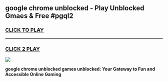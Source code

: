 
## google chrome unblocked - Play Unblocked Gmaes & Free #pgql2
<h3>
<a href="https://news.freeplayer.one?title=google_chrome_unblocked&ref=24F">CLICK TO PLAY</a></h3>
<hr>

<h3>
<a href="https://news.freeplayer.one?title=google_chrome_unblocked&ref=24F">CLICK 2 PLAY</a>
  
</h3>

<a href="https://news.freeplayer.one?title=google_chrome_unblocked&ref=24F/"><img src="https://clearcache.store/games.png"></a>


**google chrome unblocked games unblocked: Your Gateway to Fun and Accessible Online Gaming**
